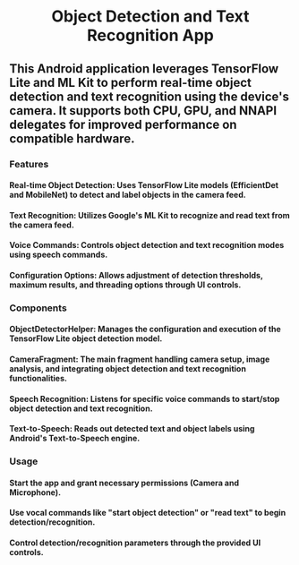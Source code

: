 <h1 align="center">Object Detection and Text Recognition App</h1>

<h2>This Android application leverages TensorFlow Lite and ML Kit to perform real-time object detection and text recognition using the device's camera. It supports both CPU, GPU, and NNAPI delegates for improved performance on compatible hardware.</h2>


<h3>Features</h3>


<h4>Real-time Object Detection: Uses TensorFlow Lite models (EfficientDet and MobileNet) to detect and label objects in the camera feed.</h4>
<h4>Text Recognition: Utilizes Google's ML Kit to recognize and read text from the camera feed.</h4>
<h4>Voice Commands: Controls object detection and text recognition modes using speech commands.</h4>
<h4>Configuration Options: Allows adjustment of detection thresholds, maximum results, and threading options through UI controls.</h4>


<h3>Components</h3>



<h4>ObjectDetectorHelper: Manages the configuration and execution of the TensorFlow Lite object detection model.</h4>
<h4>CameraFragment: The main fragment handling camera setup, image analysis, and integrating object detection and text recognition functionalities.</h4>
<h4>Speech Recognition: Listens for specific voice commands to start/stop object detection and text recognition.</h4>
<h4>Text-to-Speech: Reads out detected text and object labels using Android's Text-to-Speech engine.</h4>


<h3>Usage</h3>
<h4>Start the app and grant necessary permissions (Camera and Microphone).</h4>
<h4>Use vocal commands like "start object detection" or "read text" to begin detection/recognition.</h4>
<h4>Control detection/recognition parameters through the provided UI controls.</h4>
